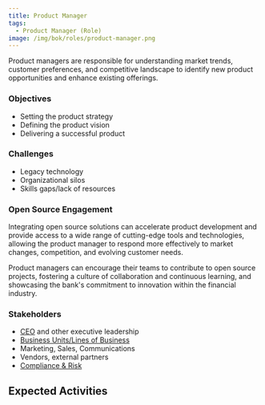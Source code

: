 ```yaml
---
title: Product Manager
tags:
  - Product Manager (Role)
image: /img/bok/roles/product-manager.png
---  
```


<BoxOut title="IT Department / Developers" image="/img/bok/roles/product-manager.png">

Product managers are responsible for understanding market trends, customer preferences, and competitive landscape to identify new product opportunities and enhance existing offerings. 

### Objectives

- Setting the product strategy
- Defining the product vision
- Delivering a successful product

### Challenges

- Legacy technology                   
- Organizational silos
- Skills gaps/lack of resources

### Open Source Engagement

Integrating open source solutions can accelerate product development and provide access to a wide range of cutting-edge tools and technologies, allowing the product manager to respond more effectively to market changes, competition, and evolving customer needs. 

Product managers can encourage their teams to contribute to open source projects, fostering a culture of collaboration and continuous learning, and showcasing the bank's commitment to innovation within the financial industry.

### Stakeholders

- [CEO](CEO) and other executive leadership
- [Business Units/Lines of Business](Line-Of-Business)
- Marketing, Sales, Communications
- Vendors, external partners
- [Compliance & Risk](Compliance)

</BoxOut>

## Expected Activities

<BokTagList tag="Product Manager (Role)" filter="Activities" />

